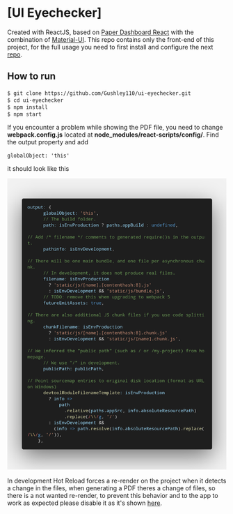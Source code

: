 # [UI Eyechecker]

Created with ReactJS, based on [Paper Dashboard React](https://github.com/creativetimofficial/paper-dashboard-react/archive/master.zip) with the combination of [Material-UI](https://material-ui.com). This repo contains only the front-end of this project, for the full usage you need to first install and configure the next [repo](https://github.com/CallmeTorre/api-eyechecker).

## How to run

```
$ git clone https://github.com/Gushley110/ui-eyechecker.git
$ cd ui-eyechecker
$ npm install
$ npm start
```

If you encounter a problem while showing the PDF file, you need to change **webpack.config.js** located at **node_modules/react-scripts/config/**. Find the output property and add 
```
globalObject: 'this'
```
it should look like this

![webpack.config.js](configuration.png)

In development Hot Reload forces a re-render on the project when it detects a change in the files, when generating a PDF theres a change of files, so there is a not wanted re-render, to prevent this behavior and to the app to work as expected please disable it as it's shown [here](https://github.com/facebook/create-react-app/issues/2519#issuecomment-318867289). 